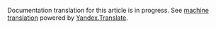 Documentation translation for this article is in progress.
See
[machine translation](https://z5h64q92x9.net/proxy_u/ru-en.en/http/hhru.github.io/api/rendered-docs/docs/errors.md) powered by
[Yandex.Translate](https://translate.yandex.com/translate).

